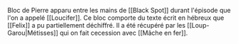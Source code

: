 Bloc de Pierre apparu entre les mains de [[Black Spot]] durant l'épisode que l'on a appelé [[Loucifer]]. Ce bloc comporte du texte écrit en hébreux que [[Felix]] a pu partiellement déchiffré. Il a été récupéré par les [[Loup-Garou|Métisses]] qui on fait cecession avec [[Mâche en fer]].